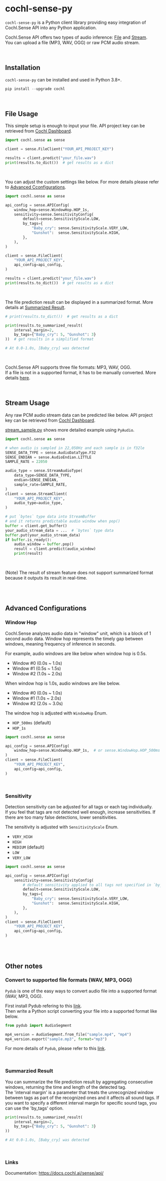 # cochl-sense-py

`cochl-sense-py` is a Python client library providing easy integration of Cochl.Sense API into any Python application.

Cochl.Sense API offers two types of audio inference: [File](#file-usage) and [Stream](#stream-usage). \
You can upload a file (MP3, WAV, OGG) or raw PCM audio stream. 

<br/>

## Installation

`cochl-sense-py` can be installed and used in Python 3.8+.

```python
pip install --upgrade cochl
```

<br/>

## File Usage

This simple setup is enough to input your file. API project key can be retrieved from [Cochl Dashboard](https://dashboard.cochl.ai/).

```python
import cochl.sense as sense

client = sense.FileClient("YOUR_API_PROJECT_KEY")

results = client.predict("your_file.wav")
print(results.to_dict())  # get results as a dict
```

<br/>

You can adjust the custom settings like below. For more details please refer to [Advanced Cconfigurations](#advanced-configurations).
```python
import cochl.sense as sense

api_config = sense.APIConfig(
    window_hop=sense.WindowHop.HOP_1s,
    sensitivity=sense.SensitivityConfig(
        default=sense.SensitivityScale.LOW,
        by_tags={
            "Baby_cry": sense.SensitivityScale.VERY_LOW,
            "Gunshot":  sense.SensitivityScale.HIGH,
        },
    ),
)

client = sense.FileClient(
    "YOUR_API_PROJECT_KEY",
    api_config=api_config,
)

results = client.predict("your_file.wav")
print(results.to_dict())  # get results as a dict
```

<br/>

The file prediction result can be displayed in a summarized format. More details at [Summarized Result](#summarzied-result).
```python
# print(results.to_dict())  # get results as a dict

print(results.to_summarized_result(
    interval_margin=2,
    by_tags={"Baby_cry": 5, "Gunshot": 3}
))  # get results in a simplified format

# At 0.0-1.0s, [Baby_cry] was detected
```

<br/>

Cochl.Sense API supports three file formats: MP3, WAV, OGG. \
If a file is not in a supported format, it has to be manually converted. More details [here](#convert-to-supported-file-formats-wav-mp3-ogg).


<br/>

## Stream Usage

Any raw PCM audio stream data can be predicted like below. API project key can be retrieved from [Cochl Dashboard](https://dashboard.cochl.ai/).


[stream_sample.py](./samples/stream_sample.py) shows more detailed example using `PyAudio`.

```python
import cochl.sense as sense

# when audio is sampled in 22,050Hz and each sample is in f32le
SENSE_DATA_TYPE = sense.AudioDataType.F32
SENSE_ENDIAN = sense.AudioEndian.LITTLE
SAMPLE_RATE = 22050

audio_type = sense.StreamAudioType(
    data_type=SENSE_DATA_TYPE,
    endian=SENSE_ENDIAN,
    sample_rate=SAMPLE_RATE,
)
client = sense.StreamClient(
    "YOUR_API_PROJECT_KEY",
    audio_type=audio_type,
)

# put `bytes` type data into StreamBuffer
# and it returns predictable audio window when pop()
buffer = client.get_buffer()
your_audio_stream_data = ...  # `bytes` type data
buffer.put(your_audio_stream_data)
if buffer.is_ready():
    audio_window = buffer.pop()
    result = client.predict(audio_window)
    print(result)
```

<br/>

(Note) The result of stream feature does not support summarized format because it outputs its result in real-time.

<br/>
<br/>

## Advanced Configurations

### Window Hop

Cochl.Sense analyzes audio data in "window" unit, which is a block of 1 second audio data.
Window hop represents the timely gap between windows, meaning frequency of inference in seconds.

For example, audio windows are like below when window hop is 0.5s.
- Window #0 (0.0s ~ 1.0s)
- Window #1 (0.5s ~ 1.5s)
- Window #2 (1.0s ~ 2.0s)

When window hop is 1.0s, audio windows are like below.
- Window #0 (0.0s ~ 1.0s)
- Window #1 (1.0s ~ 2.0s)
- Window #2 (2.0s ~ 3.0s)

The window hop is adjusted with `WindowHop` Enum.
  - `HOP_500ms` (default)
  - `HOP_1s`

```python
import cochl.sense as sense

api_config = sense.APIConfig(
    window_hop=sense.WindowHop.HOP_1s,  # or sense.WindowHop.HOP_500ms
)
client = sense.FileClient(
    "YOUR_API_PROJECT_KEY",
    api_config=api_config,
)
```

<br/>

### Sensitivity

Detection sensitivity can be adjusted for all tags or each tag individually. \
If you feel that tags are not detected well enough, increase sensitivities. If there are too many false detections, lower sensitivities.

The sensitivity is adjusted with `SensitivityScale` Enum.
  - `VERY_HIGH`
  - `HIGH`
  - `MEDIUM` (default)
  - `LOW`
  - `VERY_LOW`

```python
import cochl.sense as sense

api_config = sense.APIConfig(
    sensitivity=sense.SensitivityConfig(
        # default sensitivity applied to all tags not specified in `by_tags`
        default=sense.SensitivityScale.LOW,
        by_tags={
            "Baby_cry": sense.SensitivityScale.VERY_LOW,
            "Gunshot":  sense.SensitivityScale.HIGH,
        },
    ),
)
client = sense.FileClient(
    "YOUR_API_PROJECT_KEY",
    api_config=api_config,
)
```

<br/>
<br/>

## Other notes

### Convert to supported file formats (WAV, MP3, OGG)

`Pydub` is one of the easy ways to convert audio file into a supported format (WAV, MP3, OGG).

First install Pydub refering to this [link](https://github.com/jiaaro/pydub?tab=readme-ov-file#installation). \
Then write a Python script converting your file into a supported format like below.

```python
from pydub import AudioSegment

mp4_version = AudioSegment.from_file("sample.mp4", "mp4")
mp4_version.export("sample.mp3", format="mp3")
```

For more details of `Pydub`, please refer to this [link](https://github.com/jiaaro/pydub).

<br/>

### Summarzied Result
You can summarize the file prediction result by aggregating consecutive windows, returning the time and length of the detected tag. \
The 'interval margin' is a parameter that treats the unrecognized window between tags as part of the recognized ones and it affects all sound tags.
If you want to specify a different interval margin for specific sound tags, you can use the 'by_tags' option.

```python
print(results.to_summarized_result(
    interval_margin=2,
    by_tags={"Baby_cry": 5, "Gunshot": 3}
))

# At 0.0-1.0s, [Baby_cry] was detected
```

<br/>

### Links

Documentation: https://docs.cochl.ai/sense/api/
